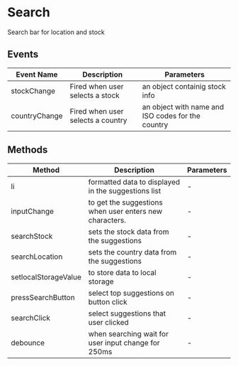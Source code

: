 # Search

Search bar for location and stock

## Events

<!-- @vuese:Search:events:start -->
|Event Name|Description|Parameters|
|---|---|---|
|stockChange|Fired when user selects a stock|an object containig stock info|
|countryChange|Fired when user selects a country|an object with name and ISO codes for the country|

<!-- @vuese:Search:events:end -->


## Methods

<!-- @vuese:Search:methods:start -->
|Method|Description|Parameters|
|---|---|---|
|li|formatted data to displayed in the suggestions list|-|
|inputChange|to get the suggestions when user enters new characters.|-|
|searchStock|sets the stock data from the suggestions|-|
|searchLocation|sets the country data from the suggestions|-|
|setlocalStorageValue|to store data to local storage|-|
|pressSearchButton|select top suggestions on button click|-|
|searchClick|select suggestions that user clicked|-|
|debounce|when searching wait for user input change for 250ms|-|

<!-- @vuese:Search:methods:end -->


